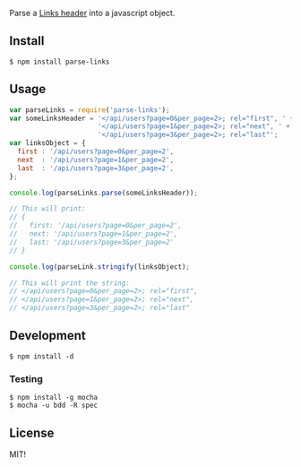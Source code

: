 Parse a [Links header](http://www.w3.org/Protocols/9707-link-header.html) into a javascript object.

## Install

    $ npm install parse-links

## Usage

~~~javascript
var parseLinks = require('parse-links');
var someLinksHeader = '</api/users?page=0&per_page=2>; rel="first", ' +
                      '</api/users?page=1&per_page=2>; rel="next", ' +
                      '</api/users?page=3&per_page=2>; rel="last"';
var linksObject = {
  first : '/api/users?page=0&per_page=2',
  next  : '/api/users?page=1&per_page=2',
  last  : '/api/users?page=3&per_page=2',
};

console.log(parseLinks.parse(someLinksHeader));

// This will print:
// { 
//   first: '/api/users?page=0&per_page=2',
//   next: '/api/users?page=1&per_page=2',
//   last: '/api/users?page=3&per_page=2' 
// }

console.log(parseLink.stringify(linksObject);

// This will print the string:
// </api/users?page=0&per_page=2>; rel="first", 
// </api/users?page=1&per_page=2>; rel="next", 
// </api/users?page=3&per_page=2>; rel="last"

~~~

## Development

    $ npm install -d

### Testing

    $ npm install -g mocha
    $ mocha -u bdd -R spec

## License

MIT!
